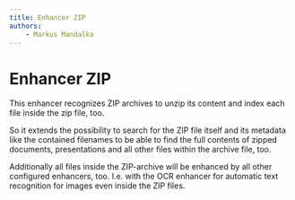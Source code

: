 ```yaml
---
title: Enhancer ZIP
authors:
    - Markus Mandalka
---
```


# Enhancer ZIP


This enhancer recognizes ZIP archives to unzip its content and index each file inside the zip file, too.

So it extends the possibility to search for the ZIP file itself and its metadata like the contained filenames to be able to find the full contents of zipped documents, presentations and all other files within the archive file, too.

Additionally all files inside the ZIP-archive will be enhanced by all other configured enhancers, too. I.e. with the OCR enhancer for automatic text recognition for images even inside the ZIP files.